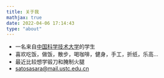 ```yaml
---
title: 关于我
mathjax: true
date: 2022-04-06 17:14:43
type: "about"
---
```


* 一名来自[中国科学技术大学](https://ustc.edu.cn)的学生
* 喜欢吃饭，做饭，散步，喝咖啡，健身，手工，折纸，乐高...
* 最近比较想学锻刀和腌制火腿
* <i class="far fa-envelope"></i> <satosasara@mail.ustc.edu.cn>


<section class="post-full-comments">
    <link rel="stylesheet" href="https://cdn.jsdelivr.net/npm/gitalk@1/dist/gitalk.css">
    <script src="https://cdn.jsdelivr.net/npm/gitalk@1/dist/gitalk.min.js"></script>
    <div id="gitalk-container"></div>
    <script>
        var gitalk = new Gitalk({
            clientID: 'e1bbf465a324641f76ce',
            clientSecret: 'f73c0bc3c19755d1c0d886c0d8791cad24509c9a',
            repo: 'LiJT-Daily-Comments',
            owner: 'CSLiJT',
            admin: ['CSLiJT'], //这里可以填写具有写权限的用户名列表，用来初始化Issues的
            id: 'aaa',
            distractionFreeMode: false // Facebook-like distraction free mode
        });
        gitalk.render('gitalk-container');
    </script>
</section>
